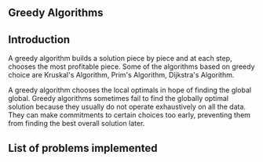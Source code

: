 ## Greedy Algorithms

## Introduction
A greedy algorithm builds a solution piece by piece and at each step, chooses the most profitable piece. Some of the algorithms based on greedy choice are Kruskal's Algorithm, Prim's Algorithm, Dijkstra's Algorithm.

A greedy algorithm chooses the local optimals in hope of finding the global global. Greedy algorithms sometimes fail to find the globally optimal solution because they usually do not operate exhaustively on all the data. They can make commitments to certain choices too early, preventing them from finding the best overall solution later.

## List of problems implemented
